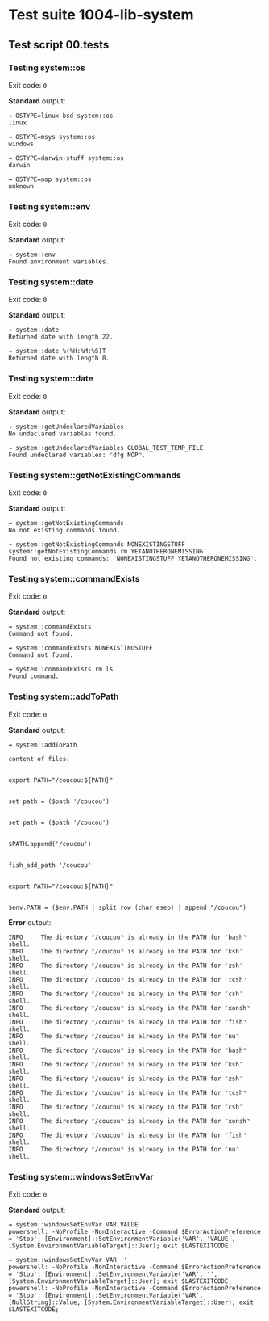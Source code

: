 # Test suite 1004-lib-system

## Test script 00.tests

### Testing system::os

Exit code: `0`

**Standard** output:

```plaintext
→ OSTYPE=linux-bsd system::os
linux

→ OSTYPE=msys system::os
windows

→ OSTYPE=darwin-stuff system::os
darwin

→ OSTYPE=nop system::os
unknown

```

### Testing system::env

Exit code: `0`

**Standard** output:

```plaintext
→ system::env
Found environment variables.
```

### Testing system::date

Exit code: `0`

**Standard** output:

```plaintext
→ system::date
Returned date with length 22.

→ system::date %(%H:%M:%S)T
Returned date with length 8.
```

### Testing system::date

Exit code: `0`

**Standard** output:

```plaintext
→ system::getUndeclaredVariables
No undeclared variables found.

→ system::getUndeclaredVariables GLOBAL_TEST_TEMP_FILE
Found undeclared variables: ⌜dfg NOP⌝.
```

### Testing system::getNotExistingCommands

Exit code: `0`

**Standard** output:

```plaintext
→ system::getNotExistingCommands
No not existing commands found.

→ system::getNotExistingCommands NONEXISTINGSTUFF system::getNotExistingCommands rm YETANOTHERONEMISSING
Found not existing commands: ⌜NONEXISTINGSTUFF YETANOTHERONEMISSING⌝.
```

### Testing system::commandExists

Exit code: `0`

**Standard** output:

```plaintext
→ system::commandExists
Command not found.

→ system::commandExists NONEXISTINGSTUFF
Command not found.

→ system::commandExists rm ls
Found command.
```

### Testing system::addToPath

Exit code: `0`

**Standard** output:

```plaintext
→ system::addToPath

content of files:


export PATH="/coucou:${PATH}"


set path = ($path '/coucou')


set path = ($path '/coucou')


$PATH.append('/coucou')


fish_add_path '/coucou'


export PATH="/coucou:${PATH}"


$env.PATH = ($env.PATH | split row (char esep) | append "/coucou")
```

**Error** output:

```log
INFO     The directory ⌜/coucou⌝ is already in the PATH for ⌜bash⌝ shell.
INFO     The directory ⌜/coucou⌝ is already in the PATH for ⌜ksh⌝ shell.
INFO     The directory ⌜/coucou⌝ is already in the PATH for ⌜zsh⌝ shell.
INFO     The directory ⌜/coucou⌝ is already in the PATH for ⌜tcsh⌝ shell.
INFO     The directory ⌜/coucou⌝ is already in the PATH for ⌜csh⌝ shell.
INFO     The directory ⌜/coucou⌝ is already in the PATH for ⌜xonsh⌝ shell.
INFO     The directory ⌜/coucou⌝ is already in the PATH for ⌜fish⌝ shell.
INFO     The directory ⌜/coucou⌝ is already in the PATH for ⌜nu⌝ shell.
INFO     The directory ⌜/coucou⌝ is already in the PATH for ⌜bash⌝ shell.
INFO     The directory ⌜/coucou⌝ is already in the PATH for ⌜ksh⌝ shell.
INFO     The directory ⌜/coucou⌝ is already in the PATH for ⌜zsh⌝ shell.
INFO     The directory ⌜/coucou⌝ is already in the PATH for ⌜tcsh⌝ shell.
INFO     The directory ⌜/coucou⌝ is already in the PATH for ⌜csh⌝ shell.
INFO     The directory ⌜/coucou⌝ is already in the PATH for ⌜xonsh⌝ shell.
INFO     The directory ⌜/coucou⌝ is already in the PATH for ⌜fish⌝ shell.
INFO     The directory ⌜/coucou⌝ is already in the PATH for ⌜nu⌝ shell.
```

### Testing system::windowsSetEnvVar

Exit code: `0`

**Standard** output:

```plaintext
→ system::windowsSetEnvVar VAR VALUE
powershell: -NoProfile -NonInteractive -Command $ErrorActionPreference = 'Stop'; [Environment]::SetEnvironmentVariable('VAR', 'VALUE', [System.EnvironmentVariableTarget]::User); exit $LASTEXITCODE;

→ system::windowsSetEnvVar VAR ''
powershell: -NoProfile -NonInteractive -Command $ErrorActionPreference = 'Stop'; [Environment]::SetEnvironmentVariable('VAR', '', [System.EnvironmentVariableTarget]::User); exit $LASTEXITCODE;
powershell: -NoProfile -NonInteractive -Command $ErrorActionPreference = 'Stop'; [Environment]::SetEnvironmentVariable('VAR', [NullString]::Value, [System.EnvironmentVariableTarget]::User); exit $LASTEXITCODE;

```

